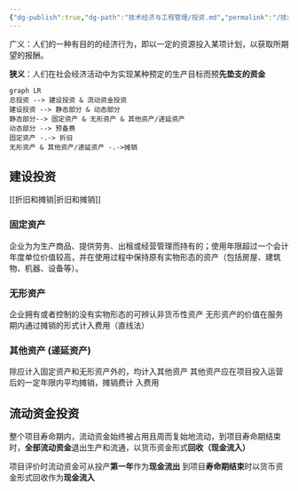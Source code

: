 ```yaml
---
{"dg-publish":true,"dg-path":"技术经济与工程管理/投资.md","permalink":"/技术经济与工程管理/投资/","dgPassFrontmatter":true,"noteIcon":"","created":"2024-05-21T15:20:28.243+08:00","updated":"2024-05-30T22:26:33.403+08:00"}
---
```


广义：人们的一种有目的的经济行为，即以一定的资源投入某项计划，以获取所期望的报酬。 

**狭义**：人们在社会经济活动中为实现某种预定的生产目标而预**先垫支的资金**


```mermaid  
graph LR
总投资 --> 建设投资 & 流动资金投资
建设投资 --> 静态部分 & 动态部分
静态部分--> 固定资产 & 无形资产 & 其他资产/递延资产 
动态部分 --> 预备费
固定资产 -.-> 折旧
无形资产 & 其他资产/递延资产 -.->摊销
```

## 建设投资

[[折旧和摊销\|折旧和摊销]]
### 固定资产
企业为为生产商品、提供劳务、出租或经营管理而持有的；使用年限超过一个会计年度单位价值较高，并在使用过程中保持原有实物形态的资产（包括房屋、建筑物、机器、设备等）。

### 无形资产
企业拥有或者控制的没有实物形态的可辨认非货币性资产
无形资产的价值在服务期内通过摊销的形式计入费用（直线法）

### 其他资产 (递延资产)
除应计入固定资产和无形资产外的，均计入其他资产
其他资产应在项目投入运营后的一定年限内平均摊销，摊销费计 入费用

## 流动资金投资

整个项目寿命期内，流动资金始终被占用且周而复始地流动，到项目寿命期结束时，**全部流动资金**退出生产和流通，以货币资金形式**回收（现金流入）**

项目评价时流动资金可从投产**第一年**作为**现金流出**
到项目**寿命期结束**时以货币资金形式回收作为**现金流入**










